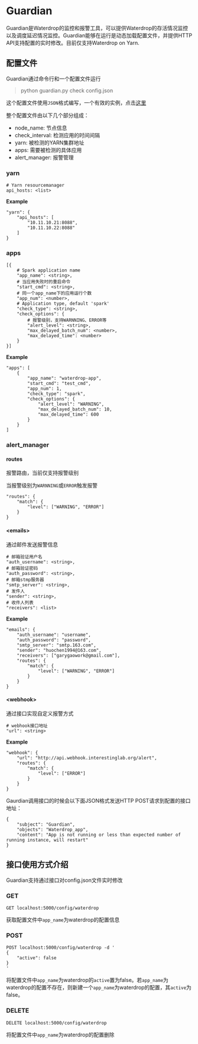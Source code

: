 # Guardian

Guardian是Waterdrop的监控和报警工具，可以提供Waterdrop的存活情况监控以及调度延迟情况监控。Guardian能够在运行是动态加载配置文件，并提供HTTP API支持配置的实时修改。目前仅支持Waterdrop on Yarn.

## 配置文件

Guardian通过命令行和一个配置文件运行

> python guardian.py check config.json

这个配置文件使用`JSON`格式编写，一个有效的实例，点击[这里]()

整个配置文件由以下几个部分组成：

- node_name: 节点信息
- check_interval: 检测应用的时间间隔
- yarn: 被检测的YARN集群地址
- apps: 需要被检测的具体应用
- alert_manager: 报警管理




### yarn

```
# Yarn resourcemanager
api_hosts: <list>
```

**Example**

```
"yarn": {
    "api_hosts": [
        "10.11.10.21:8088",
        "10.11.10.22:8088"
    ]
}
```

### apps

```
[{
    # Spark application name
    "app_name": <string>,
    # 当应用失败时的重启命令
    "start_cmd": <string>,
    # 同一个app_name下的应用运行个数
    "app_num": <number>,
    # Application type, default 'spark'
    "check_type": <string>,
    "check_options": {
        # 报警级别，支持WARNNING、ERROR等
        "alert_level": <string>,
        "max_delayed_batch_num": <number>,
        "max_delayed_time": <number>
    }
}]
```

**Example**

```
"apps": [
    {
        "app_name": "waterdrop-app",
        "start_cmd": "test_cmd",
        "app_num": 1,
        "check_type": "spark",
        "check_options": {
            "alert_level": "WARNING",
            "max_delayed_batch_num": 10,
            "max_delayed_time": 600
        }
    }
]
```

### alert_manager

#### routes

报警路由，当前仅支持报警级别

当报警级别为`WARNNING`或`ERROR`触发报警

```
"routes": {
    "match": {
        "level": ["WARNING", "ERROR"]
    }
}
```

#### \<emails>

通过邮件发送报警信息

```
# 邮箱验证用户名
"auth_username": <string>,
# 邮箱验证密码
"auth_password": <string>,
# 邮箱stmp服务器
"smtp_server": <string>,
# 发件人
"sender": <string>,
# 收件人列表
"receivers": <list>
```

**Example**

```
"emails": {
    "auth_username": "username",
    "auth_password": "password",
    "smtp_server": "smtp.163.com",
    "sender": "huochen1994@163.com",
    "receivers": ["garygaowork@gmail.com"],
    "routes": {
        "match": {
            "level": ["WARNING", "ERROR"]
        }
    }
}
```

#### \<webhook>

通过接口实现自定义报警方式

```
# webhook接口地址
"url": <string>
```

**Example**

```
"webhook": {
    "url": "http://api.webhook.interestinglab.org/alert",
    "routes": {
        "match": {
            "level": ["ERROR"]
        }
    }
}
```

Gaurdian调用接口的时候会以下面JSON格式发送HTTP POST请求到配置的接口地址：

```
{
    "subject": "Guardian",
    "objects": "Waterdrop_app",
    "content": "App is not running or less than expected number of running instance, will restart"
}
```


## 接口使用方式介绍

Guardian支持通过接口对config.json文件实时修改

### GET

```
GET localhost:5000/config/waterdrop
```

获取配置文件中`app_name`为waterdrop的配置信息

### POST

```
POST localhost:5000/config/waterdrop -d '
{
    "active": false
}
'
```

将配置文件中`app_name`为waterdrop的`active`置为false。若`app_name`为waterdrop的配置不存在，则新建一个`app_name`为waterdrop的配置，其`active`为false。


### DELETE

```
DELETE localhost:5000/config/waterdrop
```

将配置文件中`app_name`为waterdrop的配置删除
